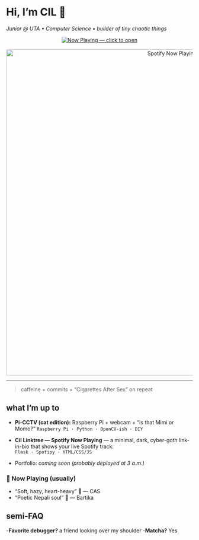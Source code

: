 # Hi, I’m CIL 👋  
*Junior @ UTA • Computer Science • builder of tiny chaotic things*

<div align="center">
 
  <a href="https://cil-spotify-status.onrender.com" target="_blank">
    <img src="https://readme-typing-svg.demolab.com?font=Inter&weight=700&size=28&duration=2800&pause=900&center=true&vCenter=true&width=600&lines=🎵+NOW+PLAYING;click+to+open" alt="Now Playing — click to open"/>
  </a>
  <br/><br/>
  <a href="https://cil-spotify-status.onrender.com" target="_blank">
    <img src="https://cil-spotify-status.onrender.com" alt="Spotify Now Playing" width="880"/>
  </a>
</div>
<hr/>

> caffeine + commits + “Cigarettes After Sex” on repeat

## what I’m up to
- **Pi-CCTV (cat edition):** Raspberry Pi + webcam + “is that Mimi or Momo?”  `Raspberry Pi · Python · OpenCV-ish · DIY`
- **Cil Linktree — Spotify Now Playing** — a minimal, dark, cyber-goth link-in-bio that shows your live Spotify track.  
  `Flask · Spotipy · HTML/CSS/JS`

- Portfolio: _coming soon (probably deployed at 3 a.m.)_

### 🎵 Now Playing (usually)
- “Soft, hazy, heart-heavy” 🤍 — CAS  
- “Poetic Nepali soul” 🌿 — Bartika

## semi-FAQ
-**Favorite debugger?** a friend looking over my shoulder
-**Matcha?** Yes 
